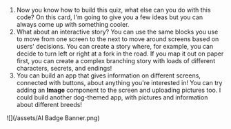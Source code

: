 1. Now you know how to build this quiz, what else can you do with this code? On this card, I'm going to give you a few ideas but you can always come up with something cooler.
2. What about an interactive story? You can use the same blocks you use to move from one screen to the next to move around screens based on users' decisions. You can create a story where, for example, you can decide to turn left or right at a fork in the road. If you map it out on paper first, you can create a complex branching story with loads of different characters, secrets, and endings!
3. You can build an app that gives information on different screens, connected with buttons, about anything you're interested in! You can try adding an **Image** component to the screen and uploading pictures too. I could build another dog-themed app, with pictures and information about different breeds!

![](/assets/AI Badge Banner.png)